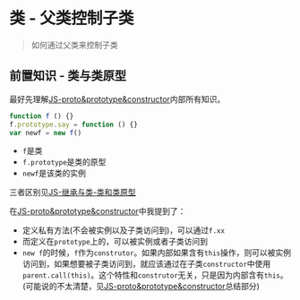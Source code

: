 # 类 - 父类控制子类
> 如何通过父类来控制子类

## 前置知识 - 类与类原型

最好先理解[JS-proto&prototype&constructor]()内部所有知识。

```JavaScript
function f () {}
f.prototype.say = function () {}
var newf = new f()
```

* `f`是类
* `f.prototype`是类的原型
* `newf`是该类的实例

三者区别见[JS-继承与类-类和类原型]()

在[JS-proto&prototype&constructor]()中我提到了：

* 定义私有方法(不会被实例以及子类访问到)，可以通过`f.xx`
* 而定义在`prototype`上的，可以被实例或者子类访问到
* `new f`的时候，`f`作为`construtor`。如果内部如果含有`this`操作，则可以被实例访问到，如果想要被子类访问到，就应该通过在子类`constructor`中使用`parent.call(this)`。这个特性和`construtor`无关，只是因为内部含有`this`。(可能说的不太清楚，见[JS-proto&prototype&constructor]()总结部分)

##